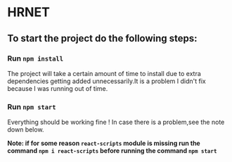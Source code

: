 # HRNET


## To start the project do the following steps:


### Run `npm install`

The project will take a certain amount of time to install due to extra dependencies getting
added unnecessarily.It is a problem I didn't fix because I was running out of time.

### Run `npm start`

Everything should be working fine !
In case there is a problem,see the note down below.


**Note: if for some reason `react-scripts` module is missing run the command `npm i react-scripts` before running the command `npm start`**
